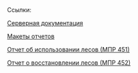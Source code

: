 Ссылки:

[Серверная документация](https://docs.google.com/document/d/1Dky3Lg8WIiHREYln0zVgUqfpHFptlolCZ_i8aB0Iljw/edit)

[Макеты отчетов](http://scanex.ru/cloud/lesnoy-servis/)

[Отчет об использовании лесов (МПР 451)](http://www.consultant.ru/cons/cgi/online.cgi?req=doc&base=LAW&n=286062&fld=134&dst=100001,0&rnd=0.2662943039358199#02736598411877442)

[Отчет о восстановлении лесов (МПР 452)](http://www.consultant.ru/cons/cgi/online.cgi?req=doc&base=LAW&n=286576&fld=134&dst=100001,0&rnd=0.4127822904483165#07621267103751481)
